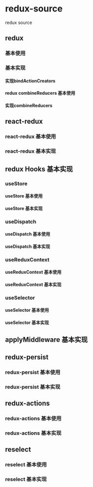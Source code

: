 # redux-source

redux source

## redux

### 基本使用

### 基本实现

#### 实现bindActionCreators

#### redux combineReducers 基本使用

#### 实现combineReducers

## react-redux

### react-redux 基本使用

### react-redux 基本实现

## redux Hooks 基本实现

### useStore

#### useStore 基本使用

#### useStore 基本实现

### useDispatch

#### useDispatch 基本使用

#### useDispatch 基本实现

### useReduxContext

#### useReduxContext 基本使用

#### useReduxContext 基本实现

### useSelector

#### useSelector 基本使用

#### useSelector 基本实现

## applyMiddleware 基本实现

## redux-persist

### redux-persist 基本使用

### redux-persist 基本实现

## redux-actions

### redux-actions 基本使用

### redux-actions 基本实现

## reselect

### reselect 基本使用

### reselect 基本实现
